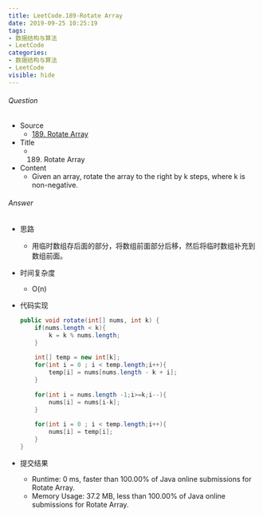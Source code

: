 ```yaml
---
title: LeetCode.189-Rotate Array
date: 2019-09-25 10:25:19
tags:
- 数据结构与算法
- LeetCode
categories:
- 数据结构与算法
- LeetCode
visible: hide
---
```

###### Question
- Source
	- [189. Rotate Array](https://leetcode.com/problems/rotate-array/) 
- Title
	- 189. Rotate Array 
- Content
	- Given an array, rotate the array to the right by k steps, where k is non-negative. 
<!--more-->

###### Answer
- 思路
	- 用临时数组存后面的部分，将数组前面部分后移，然后将临时数组补充到数组前面。
- 时间复杂度
	- O(n) 	
- 代码实现

	```Java
	public void rotate(int[] nums, int k) {
        if(nums.length < k){
            k = k % nums.length;
        }
        
        int[] temp = new int[k];
        for(int i = 0 ; i < temp.length;i++){
            temp[i] = nums[nums.length - k + i];
        }
        
        for(int i = nums.length -1;i>=k;i--){
            nums[i] = nums[i-k];
        }
        
        for(int i = 0 ; i < temp.length;i++){
            nums[i] = temp[i];
        }
    }
	```
- 提交结果
	- Runtime: 0 ms, faster than 100.00% of Java online submissions for Rotate Array.
	- Memory Usage: 37.2 MB, less than 100.00% of Java online submissions for Rotate Array.
